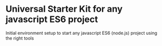 Universal Starter Kit for any javascript ES6 project
====================

Initial environment setup to start any javascript ES6 (node.js) project using the right tools
